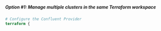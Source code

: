 ##### Option #1: Manage multiple clusters in the same Terraform workspace
```terraform
# Configure the Confluent Provider
terraform {